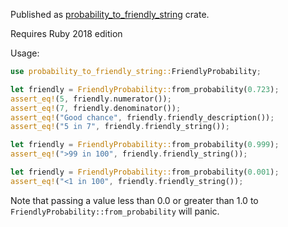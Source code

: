 Published as [probability_to_friendly_string](https://crates.io/crates/probability_to_friendly_string) crate.

Requires Ruby 2018 edition

Usage:
```rust
use probability_to_friendly_string::FriendlyProbability;

let friendly = FriendlyProbability::from_probability(0.723);
assert_eq!(5, friendly.numerator());
assert_eq!(7, friendly.denominator());
assert_eq!("Good chance", friendly.friendly_description());
assert_eq!("5 in 7", friendly.friendly_string());

let friendly = FriendlyProbability::from_probability(0.999);
assert_eq!(">99 in 100", friendly.friendly_string());

let friendly = FriendlyProbability::from_probability(0.001);
assert_eq!("<1 in 100", friendly.friendly_string());
```

Note that passing a value less than 0.0 or greater than 1.0 to `FriendlyProbability::from_probability` will panic.
